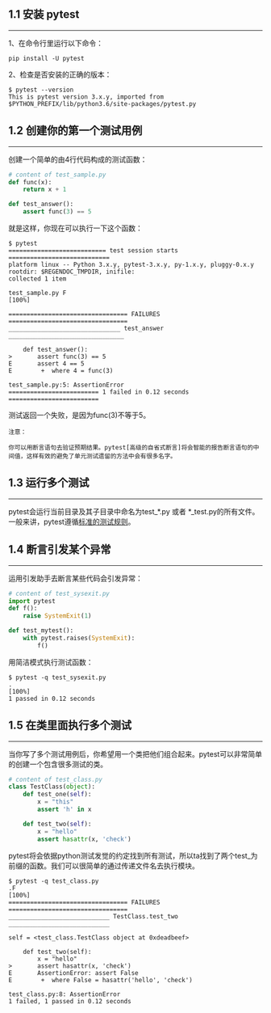 ## 1.1 安装 pytest
***

1、在命令行里运行以下命令：

```
pip install -U pytest
```

2、检查是否安装的正确的版本：

```
$ pytest --version
This is pytest version 3.x.y, imported from $PYTHON_PREFIX/lib/python3.6/site-packages/pytest.py
```

## 1.2 创建你的第一个测试用例
***

创建一个简单的由4行代码构成的测试函数：
```python
# content of test_sample.py
def func(x):
    return x + 1

def test_answer():
    assert func(3) == 5
```

就是这样，你现在可以执行一下这个函数：

```
$ pytest
=========================== test session starts ============================
platform linux -- Python 3.x.y, pytest-3.x.y, py-1.x.y, pluggy-0.x.y
rootdir: $REGENDOC_TMPDIR, inifile:
collected 1 item

test_sample.py F                                                     [100%]

================================= FAILURES =================================
_______________________________ test_answer ________________________________

    def test_answer():
>       assert func(3) == 5
E       assert 4 == 5
E        +  where 4 = func(3)

test_sample.py:5: AssertionError
========================= 1 failed in 0.12 seconds =========================
```

测试返回一个失败，是因为func(3)不等于5。

```
注意： 

你可以用断言语句去验证预期结果。pytest[高级的自省式断言]将会智能的报告断言语句的中间值，这样有效的避免了单元测试遗留的方法中会有很多名字。
```
## 1.3 运行多个测试
***
pytest会运行当前目录及其子目录中命名为test_*.py 或者 *_test.py的所有文件。一般来讲，pytest遵循[标准的测试规则](https://docs.pytest.org/en/latest/goodpractices.html#test-discovery)。
## 1.4 断言引发某个异常
***
运用引发助手去断言某些代码会引发异常：
```python
# content of test_sysexit.py
import pytest
def f():
    raise SystemExit(1)

def test_mytest():
    with pytest.raises(SystemExit):
        f()
```
用简洁模式执行测试函数：
```
$ pytest -q test_sysexit.py
.                                                                    [100%]
1 passed in 0.12 seconds
```
## 1.5 在类里面执行多个测试
***
当你写了多个测试用例后，你希望用一个类把他们组合起来。pytest可以非常简单的创建一个包含很多测试的类。
```python
# content of test_class.py
class TestClass(object):
    def test_one(self):
        x = "this"
        assert 'h' in x

    def test_two(self):
        x = "hello"
        assert hasattr(x, 'check')
```
pytest将会依据python测试发觉的约定找到所有测试，所以ta找到了两个test_为前缀的函数。我们可以很简单的通过传递文件名去执行模块。
```
$ pytest -q test_class.py
.F                                                                   [100%]
================================= FAILURES =================================
____________________________ TestClass.test_two ____________________________

self = <test_class.TestClass object at 0xdeadbeef>

    def test_two(self):
        x = "hello"
>       assert hasattr(x, 'check')
E       AssertionError: assert False
E        +  where False = hasattr('hello', 'check')

test_class.py:8: AssertionError
1 failed, 1 passed in 0.12 seconds
```
